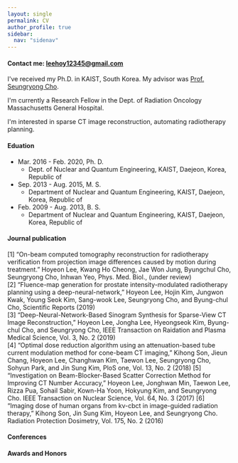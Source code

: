 ```yaml
---
layout: single
permalink: CV
author_profile: true
sidebar:
  nav: "sidenav"
---
```


#### Contact me: leehoy12345@gmail.com
  
I've received my Ph.D. in KAIST, South Korea. My advisor was [Prof. Seungryong Cho](http://mirlab.kaist.ac.kr).  
  
I'm currently a Research Fellow in the Dept. of Radiation Oncology Massachusetts General Hospital.  
  
I'm interested in sparse CT image reconstruction, automating radiotherapy planning.  

#### Eduation
* Mar. 2016 - Feb. 2020, Ph. D.  
  * Dept. of Nuclear and Quantum Engineering, KAIST, Daejeon, Korea, Republic of  
* Sep. 2013 - Aug. 2015, M. S.  
  * Department of Nuclear and Quantum Engineering, KAIST, Daejeon, Korea, Republic of
* Feb. 2009 - Aug. 2013, B. S.  
  * Department of Nuclear and Quantum Engineering, KAIST, Daejeon, Korea, Republic of

#### Journal publication

[1] “On-beam computed tomography reconstruction for radiotherapy verification from projection image differences caused by motion during treatment.” Hoyeon Lee, Kwang Ho Cheong, Jae Won Jung, Byungchul Cho, Seungryong Cho, Inhwan Yeo, Phys. Med. Biol., (under review)  
[2] “Fluence-map generation for prostate intensity-modulated radiotherapy planning using a deep-neural-network,” Hoyeon Lee, Hojin Kim, Jungwon Kwak, Young Seok Kim, Sang-wook Lee, Seungryong Cho, and Byung-chul Cho, Scientific Reports (2019)  
[3] “Deep-Neural-Network-Based Sinogram Synthesis for Sparse-View CT Image Reconstruction,” Hoyeon Lee, Jongha Lee, Hyeongseok Kim, Byung-chul Cho, and Seungryong Cho, IEEE Transaction on Raidation and Plasma Medical Science, Vol. 3, No. 2 (2019)  
[4] “Optimal dose reduction algorithm using an attenuation-based tube current modulation method for cone-beam CT imaging,” Kihong Son, Jieun Chang, Hoyeon Lee, Changhwan Kim, Taewon Lee, Seungryong Cho, Sohyun Park, and Jin Sung Kim, PloS one, Vol. 13, No. 2 (2018)
[5] “Investigation on Beam-Blocker-Based Scatter Correction Method for Improving CT Number Accuracy,” Hoyeon Lee, Jonghwan Min, Taewon Lee, Rizza Pua, Sohail Sabir, Kown-Ha Yoon, Hokyung Kim, and Seungryong Cho. IEEE Transaction on Nuclear Science, Vol. 64, No. 3 (2017)
[6] “Imaging dose of human organs from kv-cbct in image-guided radiation therapy,” Kihong Son, Jin Sung Kim, Hoyeon Lee, and Seungryong Cho. Radiation Protection Dosimetry, Vol. 175, No. 2 (2016)

#### Conferences

#### Awards and Honors


